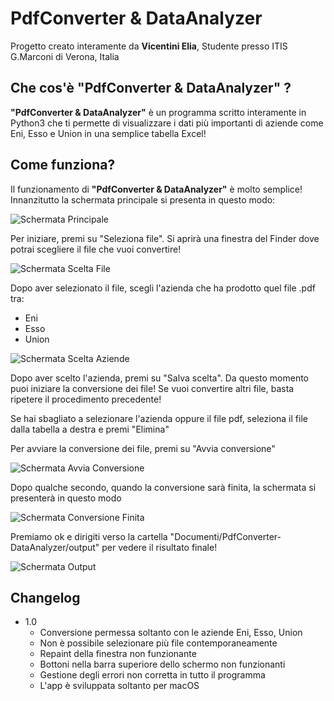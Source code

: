 # PdfConverter & DataAnalyzer

Progetto creato interamente da **Vicentini Elia**, Studente presso ITIS G.Marconi di Verona, Italia

 ## Che cos'è "PdfConverter & DataAnalyzer" ?
 **"PdfConverter & DataAnalyzer"** è un programma scritto interamente in Python3 che ti permette di visualizzare i dati più importanti di aziende come Eni, Esso e Union in una semplice tabella Excel!


## Come funziona?
Il funzionamento di **"PdfConverter & DataAnalyzer"** è molto semplice!
Innanzitutto la schermata principale si presenta in questo modo:

![Schermata Principale](https://lh3.googleusercontent.com/wBJPATUkVc-DOwTXjNGSf_p-ruMj_C_bAS2yrz5uAFMIosFlWaOXICPQcjoiYzJHJYYydYuep-7y "Schermata Principale")

Per iniziare, premi su "Seleziona file". Si aprirà una finestra del Finder dove potrai scegliere il file che vuoi convertire!

![Schermata Scelta File](https://lh3.googleusercontent.com/JwSgf-_GGR0-uYvvCJY7QggIZFnZ0tpllRKxfUIP6hGLlKQ_FaK_rpxiahB3DVnrkCC6bmc96ajs "Schermata Scelta File")

Dopo aver selezionato il file, scegli l'azienda che ha prodotto quel file .pdf tra:

- Eni
- Esso
- Union

![Schermata Scelta Aziende](https://lh3.googleusercontent.com/PJ_XRg6u8VhorWsRTZLTbX04RC2ZJAO97xp4jhR1k6bGMrqL9FClQ4mRwbPRqdVf8BDGWtdiX0Se "Schermata Scelta Aziende")

Dopo aver scelto l'azienda, premi su "Salva scelta". Da questo momento puoi iniziare la conversione dei file!
Se vuoi convertire altri file, basta ripetere il procedimento precedente!

Se hai sbagliato a selezionare l'azienda oppure il file pdf, seleziona il file dalla tabella a destra e premi "Elimina"

Per avviare la conversione dei file, premi su "Avvia conversione"

![Schermata Avvia Conversione](https://lh3.googleusercontent.com/SE0Glf_gXvxBtZpixZISYy82E4C55ehSETN76w2wFvt6rCu9JIAykIYyZTh2gOYtAEmOAH_t3Kb1 "Schermata Avvia Conversione")

Dopo qualche secondo, quando la conversione sarà finita, la schermata si presenterà in questo modo

![Schermata Conversione Finita](https://lh3.googleusercontent.com/VmjkdYgyXDqNKSSSgM-wTZ7ld4jrVRv7pXpV4ULIbbxXq9e_lOxK_WD3drvcBf7YU6jyF96P0eiz "Schermata Conversione Finita")

Premiamo ok e dirigiti verso la cartella "Documenti/PdfConverter-DataAnalyzer/output" per vedere il risultato finale!

![Schermata Output](https://lh3.googleusercontent.com/hfbpduTGQp3iuPHrf-f04K5_V84nOryXGaG3COZDON6SMEyHIHPM1tz9SN9kgWgCa7yee4FbS1XH "Schermata Output")

## Changelog

- 1.0
	+ Conversione permessa soltanto con le aziende Eni, Esso, Union
	+ Non è possibile selezionare più file contemporaneamente
	+ Repaint della finestra non funzionante
	+ Bottoni nella barra superiore dello schermo non funzionanti
	+ Gestione degli errori non corretta in tutto il programma
	+ L'app è sviluppata soltanto per macOS
